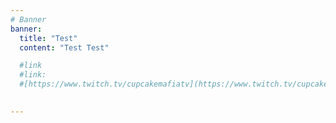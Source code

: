 ```yaml
---
# Banner
banner:
  title: "Test"
  content: "Test Test"

  #link
  #link:
  #[https://www.twitch.tv/cupcakemafiatv](https://www.twitch.tv/cupcakemafiatv)

  
---
```

